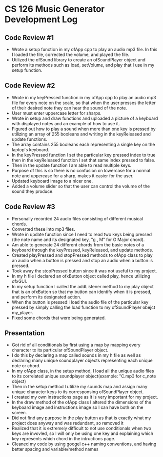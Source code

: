 # CS 126 Music Generator Development Log
## Code Review #1
* Wrote a setup function in my ofApp cpp to play an audio mp3 file. In this I loaded the file, corrected the volume, and played the file. 
* Utilized the ofSound library to create an ofSoundPlayer object and perform its methods such as load, setVolume, and play that I use in my setup function.
## Code Review #2
* Wrote in my keyPressed function in my ofApp cpp to play an audio mp3 file for every note on the scale, so that when the user presses the letter of their desired note they can hear the sound of the note. 
* User must enter uppercase letter for sharps. 
* Wrote in setup and draw functions and uploaded a picture of a keyboard with displayed notes and an example of how to use it.
* Figured out how to play a sound when more than one key is pressed by utilizing an array of 255 booleans and writing in the keyReleased and update functions.
* The array contains 255 booleans each representing a single key on the laptop's keyboard. 
* In the keyPressed function I set the particular key pressed index to true then in the keyReleased function I set that same index pressed to false.
* Then in the update function I am able to read multiple keys.
* Purpose of this is so there is no confusion on lowercase for a normal note and uppercase for a sharp, makes it easier for the user.
* Updated keyboard image to a nicer one. 
* Added a volume slider so that the user can control the volume of the sound they produce.
## Code Review #3
* Personally recorded 24 audio files consisting of different musical chords.
* Converted these into mp3 files.
* Wrote in update function since I need to read two keys being pressed (the note name and its designated key, "g , M" for G Major chord).
* Am able to generate 24 different chords from the basic notes of a keyboard through the keyPressed, keyReleased, and update methods. 
* Created playPressed and stopPressed methods to ofApp class to play an audio when a button is pressed and stop an audio when a button is pressed.
* Took away the stopPressed button since it was not useful to my project.
* In my h file I declared an ofxButton object called play, hence utilizing ofxGUI.
* In my setup function I called the addListener method to my play object that is an ofxButton so that my button can identify when it is pressed, and perform its designated action.
* When the button is pressed I load the audio file of the particular key pressed by simply calling the load function to my ofSoundPlayer obejct my_player.
* Fixed some chords that were being generated.
## Presentation
* Got rid of all conditionals by first using a map by mapping every character to its particular ofSoundPlayer object.
* I do this by declaring a map called sounds in my h file as well as declaring many unique soundplayer objects representing each unique note or chord.
* In my ofApp class, in the setup method, I load all the unique audio files to its correlated unique soundplayer object(example: "C.mp3 for c_note object)
* Then in the setup method I utilize my sounds map and assign many unique character keys to its corresponsing ofSoundPlayer object.
* I created my own instructions page as it is very important for my project.
* In the draw method of the ofApp class I altered the dimensions of the keyboard image and instructions image so I can have both on the screen.
* Did not find any purpose in the play button as that is exactly what my project does anyway and was redundant, so removed it
* Realized that it is extremely difficult to not use conditionals when two keys are invovled, so I will only be using one key and explaining which key represents which chord in the intructions page.
* Cleaned my code by using googel c++ naming conventions, and having better spacing and variable/method names

